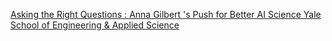 [Asking the Right Questions : Anna Gilbert 's Push for Better AI Science   Yale School of Engineering & Applied Science](https://qi.tc/qi/120760)